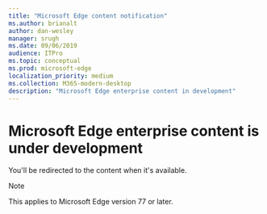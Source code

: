 ```yaml
---
title: "Microsoft Edge content notification"
ms.author: brianalt
author: dan-wesley
manager: srugh
ms.date: 09/06/2019
audience: ITPro
ms.topic: conceptual
ms.prod: microsoft-edge
localization_priority: medium
ms.collection: M365-modern-desktop
description: "Microsoft Edge enterprise content in development"
---
```


# Microsoft Edge enterprise content is under development

You'll be redirected to the content when it's available.

> [!NOTE]
> This applies  to Microsoft Edge version 77 or later.
